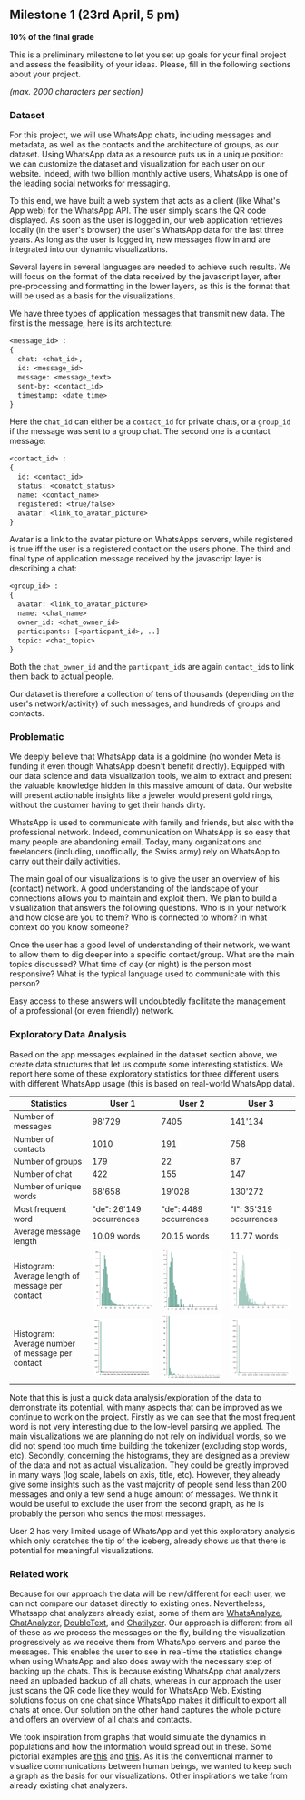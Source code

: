 ## Milestone 1 (23rd April, 5 pm)

**10% of the final grade**

This is a preliminary milestone to let you set up goals for your final project and assess the feasibility of your ideas.
Please, fill in the following sections about your project.

*(max. 2000 characters per section)*

### Dataset

For this project, we will use WhatsApp chats, including messages and metadata, as well as the contacts and the architecture of groups, as our dataset.
Using WhatsApp data as a resource puts us in a unique position: we can customize the dataset and visualization for each user on our website.
Indeed, with two billion monthly active users, WhatsApp is one of the leading social networks for messaging.

To this end, we have built a web system that acts as a client (like What's App web) for the WhatsApp API.
The user simply scans the QR code displayed.
As soon as the user is logged in, our web application retrieves locally (in the user's browser) the user's WhatsApp data for the last three years. As long as the user is logged in, new messages flow in and are integrated into our dynamic visualizations.

Several layers in several languages are needed to achieve such results.
We will focus on the format of the data received by the javascript layer, after pre-processing and formatting in the lower layers, as this is the format that will be used as a basis for the visualizations.

We have three types of application messages that transmit new data. The first is the message, here is its architecture:
```
<message_id> : 
{
  chat: <chat_id>,
  id: <message_id>
  message: <message_text>
  sent-by: <contact_id>
  timestamp: <date_time>
}
```
Here the `chat_id` can either be a `contact_id` for private chats, or a `group_id` if the message was sent to a group chat. 
The second one is a contact message:
```
<contact_id> : 
{
  id: <contact_id>
  status: <conatct_status>
  name: <contact_name>
  registered: <true/false>
  avatar: <link_to_avatar_picture>
}
```
Avatar is a link to the avatar picture on WhatsApps servers, while registered is true iff the user is a registered contact on the users phone.
The third and final type of application message received by the javascript layer is describing a chat:
```
<group_id> : 
{
  avatar: <link_to_avatar_picture>
  name: <chat_name>
  owner_id: <chat_owner_id>
  participants: [<particpant_id>, ..]
  topic: <chat_topic>
}
```
Both the `chat_owner_id` and the `particpant_id`s are again `contact_id`s to link them back to actual people.

Our dataset is therefore a collection of tens of thousands (depending on the user's network/activity) of such messages, and hundreds of groups and contacts.

### Problematic

We deeply believe that WhatsApp data is a goldmine (no wonder Meta is funding it even though WhatsApp doesn't benefit directly).
Equipped with our data science and data visualization tools, we aim to extract and present the valuable knowledge hidden in this massive amount of data.
Our website will present actionable insights like a jeweler would present gold rings, without the customer having to get their hands dirty. 

WhatsApp is used to communicate with family and friends, but also with the professional network.
Indeed, communication on WhatsApp is so easy that many people are abandoning email.
Today, many organizations and freelancers (including, unofficially, the Swiss army) rely on WhatsApp to carry out their daily activities.

The main goal of our visualizations is to give the user an overview of his (contact) network.
A good understanding of the landscape of your connections allows you to maintain and exploit them. We plan to build a visualization that answers the following questions.
Who is in your network and how close are you to them? Who is connected to whom?
In what context do you know someone? 

Once the user has a good level of understanding of their network, we want to allow them to dig deeper into a specific contact/group.
What are the main topics discussed?
What time of day (or night) is the person most responsive?
What is the typical language used to communicate with this person? 

Easy access to these answers will undoubtedly facilitate the management of a professional (or even friendly) network.

### Exploratory Data Analysis
Based on the app messages explained in the dataset section above, we create data structures that let us compute some interesting statistics. We report here some of these exploratory statistics for three different users with different WhatsApp usage (this is based on real-world WhatsApp data).

| Statistics                                       | User 1       | User 2    | User 3     |
|--------------------------------------------------|--------------|-----------|------------|
| Number of messages                               | 98'729       | 7405      | 141'134    |
| Number of contacts                               | 1010         | 191       | 758        |
| Number of groups                                 | 179          | 22        | 87         |
| Number of chat                                   | 422          | 155       | 147        |
| Number of unique words                           | 68'658       | 19'028    | 130'272    |
| Most frequent word                               | "de": 26'149 occurrences| "de": 4489 occurrences | "I": 35'319 occurrences |
| Average message length                           | 10.09 words| 20.15 words| 11.77 words|
| Histogram: Average length of message per contact |<img src="./figures/almpc1.png" alt="almpc1" width="210"/>| <img src="./figures/almpc2.png" alt="almpc2" width="210"/>|<img src="./figures/almpc3.png" alt="almpc3" width="210"/>|
| Histogram: Average number of message per contact |<img src="./figures/anmpc1.png" alt="anmpc1" width="210"/>|<img src="./figures/anmpc2.png" alt="anmpc2" width="210"/>|<img src="./figures/anmpc3.png" alt="anmpc3" width="210"/>|

Note that this is just a quick data analysis/exploration of the data to demonstrate its potential, with many aspects that can be improved as we continue to work on the project.
Firstly as we can see that the most frequent word is not very interesting due to the low-level parsing we applied.
The main visualizations we are planning do not rely on individual words, so we did not spend too much time building the tokenizer (excluding stop words, etc).
Secondly, concerning the histograms, they are designed as a preview of the data and not as actual visualization.
They could be greatly improved in many ways (log scale, labels on axis, title, etc).
However, they already give some insights such as the vast majority of people send less than 200 messages and only a few send a huge amount of messages. 
We think it would be useful to exclude the user from the second graph, as he is probably the person who sends the most messages.

User 2 has very limited usage of WhatsApp and yet this exploratory analysis which only scratches the tip of the iceberg, already shows us that there is potential for meaningful visualizations.

### Related work

Because for our approach the data will be new/different for each user, we can not compare our dataset directly to existing ones.
Nevertheless, Whatsapp chat analyzers already exist, some of them are [WhatsAnalyze](https://whatsanalyze.com/), [ChatAnalyzer](https://chatanalyzer.moritzwolf.com/), [DoubleText](https://doubletext.me/whatsapp/), and [Chatilyzer](https://chatilyzer.com/).
Our approach is different from all of these as we process the messages on the fly, building the visualization progressively as we receive them from WhatsApp servers and parse the messages.
This enables the user to see in real-time the statistics change when using WhatsApp and also does away with the necessary step of backing up the chats.
This is because existing WhatsApp chat analyzers need an uploaded backup of all chats, whereas in our approach the user just scans the QR code like they would for WhatsApp Web.
Existing solutions focus on one chat since WhatsApp makes it difficult to export all chats at once.
Our solution on the other hand captures the whole picture and offers an overview of all chats and contacts.

We took inspiration from graphs that would simulate the dynamics in populations and how the information would spread out in these.
Some pictorial examples are [this](https://cambridge-intelligence.com/wp-content/uploads/2020/07/6.0-PR-feature.png) and [this](https://cvo22.files.wordpress.com/2014/03/inmap.gif).
As it is the conventional manner to visualize communications between human beings, we wanted to keep such a graph as the basis for our visualizations.
Other inspirations we take from already existing chat analyzers.
